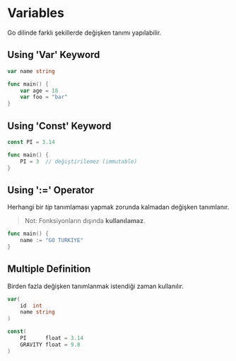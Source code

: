 # Variables

Go dilinde farklı şekillerde değişken tanımı yapılabilir.

## Using 'Var' Keyword

```go
var name string

func main() {
    var age = 18
    var foo = "bar"
}
```

## Using 'Const' Keyword

```go
const PI = 3.14

func main() {
    PI = 3  // değiştirilemez (immutable)
}
```

## Using ':=' Operator

Herhangi bir _tip_ tanımlaması yapmak zorunda kalmadan değişken tanımlanır.

> Not: Fonksiyonların dışında <b>kullanılamaz</b>.

```go
func main() {
    name := "GO TURKIYE"
}
```

## Multiple Definition

Birden fazla değişken tanımlanmak istendiği zaman kullanılır.

```go
var(
    id  int
    name string
)

const(
    PI      float = 3.14
    GRAVITY float = 9.8
)
```
